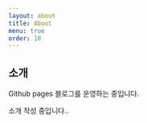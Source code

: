 ```yaml
---
layout: about
title: About
menu: true
order: 10
---
```


## 소개

Github pages 블로그를 운영하는 중입니다. 

소개 작성 중입니다.. 

